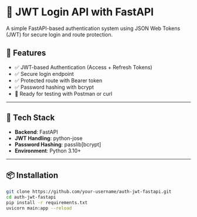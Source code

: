 # 🔐 JWT Login API with FastAPI

A simple FastAPI-based authentication system using JSON Web Tokens (JWT) for secure login and route protection.

## 🚀 Features

- ✅ JWT-based Authentication (Access + Refresh Tokens)
- ✅ Secure login endpoint
- ✅ Protected route with Bearer token
- ✅ Password hashing with bcrypt
- 🧪 Ready for testing with Postman or curl

---

## 🧱 Tech Stack

- **Backend**: FastAPI
- **JWT Handling**: python-jose
- **Password Hashing**: passlib[bcrypt]
- **Environment**: Python 3.10+

---

## 📦 Installation

```bash
git clone https://github.com/your-username/auth-jwt-fastapi.git
cd auth-jwt-fastapi
pip install -r requirements.txt
uvicorn main:app --reload
